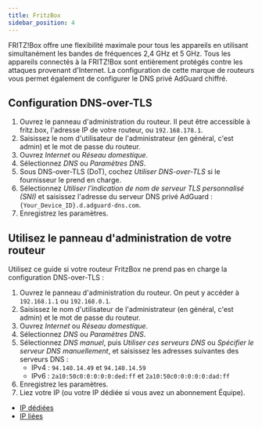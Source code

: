 ```yaml
---
title: FritzBox
sidebar_position: 4
---
```


FRITZ!Box offre une flexibilité maximale pour tous les appareils en utilisant simultanément les bandes de fréquences 2,4 GHz et 5 GHz. Tous les appareils connectés à la FRITZ!Box sont entièrement protégés contre les attaques provenant d'Internet. La configuration de cette marque de routeurs vous permet également de configurer le DNS privé AdGuard chiffré.

## Configuration DNS-over-TLS

1. Ouvrez le panneau d'administration du routeur. Il peut être accessible à fritz.box, l'adresse IP de votre routeur, ou `192.168.178.1`.
2. Saisissez le nom d'utilisateur de l'administrateur (en général, c'est admin) et le mot de passe du routeur.
3. Ouvrez _Internet_ ou _Réseau domestique_.
4. Sélectionnez _DNS_ ou _Paramètres DNS_.
5. Sous DNS-over-TLS (DoT), cochez _Utiliser DNS-over-TLS_ si le fournisseur le prend en charge.
6. Sélectionnez _Utiliser l'indication de nom de serveur TLS personnalisé (SNI)_ et saisissez l'adresse du serveur DNS privé AdGuard :  `{Your_Device_ID}.d.adguard-dns.com`.
7. Enregistrez les paramètres.

## Utilisez le panneau d'administration de votre routeur

Utilisez ce guide si votre routeur FritzBox ne prend pas en charge la configuration DNS-over-TLS :

1. Ouvrez le panneau d'administration du routeur. On peut y accéder à `192.168.1.1` ou `192.168.0.1`.
2. Saisissez le nom d'utilisateur de l'administrateur (en général, c'est admin) et le mot de passe du routeur.
3. Ouvrez _Internet_ ou _Réseau domestique_.
4. Sélectionnez _DNS_ ou _Paramètres DNS_.
5. Sélectionnez _DNS manuel_, puis _Utiliser ces serveurs DNS_ ou _Spécifier le serveur DNS manuellement_, et saisissez les adresses suivantes des serveurs DNS :
   - IPv4 : `94.140.14.49` et `94.140.14.59`
   - IPv6 : `2a10:50c0:0:0:0:0:ded:ff` et `2a10:50c0:0:0:0:0:dad:ff`
6. Enregistrez les paramètres.
7. Liez votre IP (ou votre IP dédiée si vous avez un abonnement Équipe).

- [IP dédiées](/private-dns/connect-devices/other-options/dedicated-ip.md)
- [IP liées](/private-dns/connect-devices/other-options/linked-ip.md)

